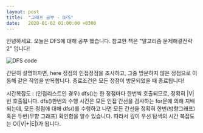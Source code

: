 ```yaml
---
layout: post
title:  "그래프 공부 - DFS"
date:   2020-01-02 01:00:00 +0300
---
```


안녕하세요. 오늘은 DFS에 대해 공부 했습니다. 참고한 책은 "알고리즘 문제해결전략2" 입니다!

![DFS code](https://jhg0406.github.io/img/1.png)

간단히 설명하자면, here 정점의 인접정점을 조사하고, 그중 방문하지 않은 정점으로 이동해 같은 작업을 반복합니다. 종료조건은 모든 정점이 방문되었을 때 종료됩니다!

시간복잡도 : (인접리스트인 경우) dfs()는 한 정점마다 한번씩 호출되므로, 정확히 |V|번 호출됩니다.
dfs()한번의 수행 시간은 모든 인접 간선을 검사하는 for문에 의해 지배되는데,
모든 정점에 대해 dfs()를 수행하고 나면 모든 간선을 정확히 한번(방향그래프) 혹은 두번(무향 그래프)
확인함을 알수 있습니다. 따라서 깊이 우선 탐색의 시간 복잡도는 O(|V|+|E|)가 됩니다.
